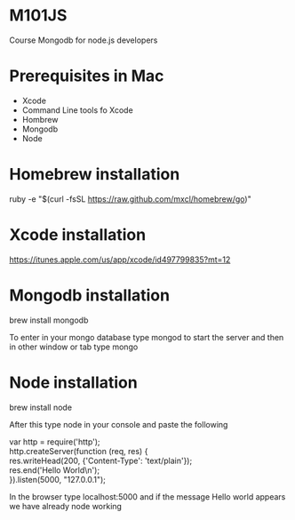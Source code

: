 M101JS
======

Course Mongodb for node.js developers

<h1>Prerequisites in Mac</h1>
<ul>
<li>Xcode</li>
<li>Command Line tools fo Xcode</li>
<li>Hombrew</li>
<li>Mongodb</li>
<li>Node</li>
</ul>

<h1>Homebrew  installation</h1>

ruby -e "$(curl -fsSL https://raw.github.com/mxcl/homebrew/go)"

<h1>Xcode installation</h1>

https://itunes.apple.com/us/app/xcode/id497799835?mt=12

<h1>Mongodb installation</h1>
brew install mongodb

To enter in your mongo database type mongod to start the server and then in other window or tab type mongo

<h1>Node installation</h1>

brew install node

After this type node in your console and paste the following

var http = require('http');<br/>
http.createServer(function (req, res) {<br/>
  res.writeHead(200, {'Content-Type': 'text/plain'});<br/>
  res.end('Hello World\n');<br/>
}).listen(5000, "127.0.0.1");<br/>

In the browser type localhost:5000 and if the message Hello world appears we have already node working
